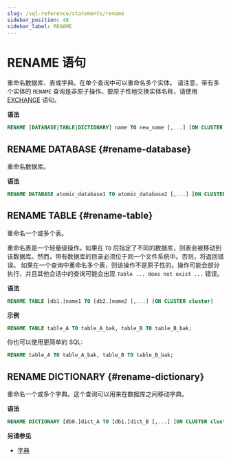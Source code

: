 ```yaml
---
slug: /sql-reference/statements/rename
sidebar_position: 48
sidebar_label: RENAME
---
```



# RENAME 语句

重命名数据库、表或字典。在单个查询中可以重命名多个实体。
请注意，带有多个实体的 `RENAME` 查询是非原子操作。要原子性地交换实体名称，请使用 [EXCHANGE](./exchange.md) 语句。

**语法**

```sql
RENAME [DATABASE|TABLE|DICTIONARY] name TO new_name [,...] [ON CLUSTER cluster]
```

## RENAME DATABASE {#rename-database}

重命名数据库。

**语法**

```sql
RENAME DATABASE atomic_database1 TO atomic_database2 [,...] [ON CLUSTER cluster]
```

## RENAME TABLE {#rename-table}

重命名一个或多个表。

重命名表是一个轻量级操作。如果在 `TO` 后指定了不同的数据库，则表会被移动到该数据库。然而，带有数据库的目录必须位于同一个文件系统中。否则，将返回错误。
如果在一个查询中重命名多个表，则该操作不是原子性的。操作可能会部分执行，并且其他会话中的查询可能会出现 `Table ... does not exist ...` 错误。

**语法**

``` sql
RENAME TABLE [db1.]name1 TO [db2.]name2 [,...] [ON CLUSTER cluster]
```

**示例**

```sql
RENAME TABLE table_A TO table_A_bak, table_B TO table_B_bak;
```

你也可以使用更简单的 SQL:  
```sql
RENAME table_A TO table_A_bak, table_B TO table_B_bak;
```

## RENAME DICTIONARY {#rename-dictionary}

重命名一个或多个字典。这个查询可以用来在数据库之间移动字典。

**语法**

```sql
RENAME DICTIONARY [db0.]dict_A TO [db1.]dict_B [,...] [ON CLUSTER cluster]
```

**另请参见**

- [字典](../../sql-reference/dictionaries/index.md)
